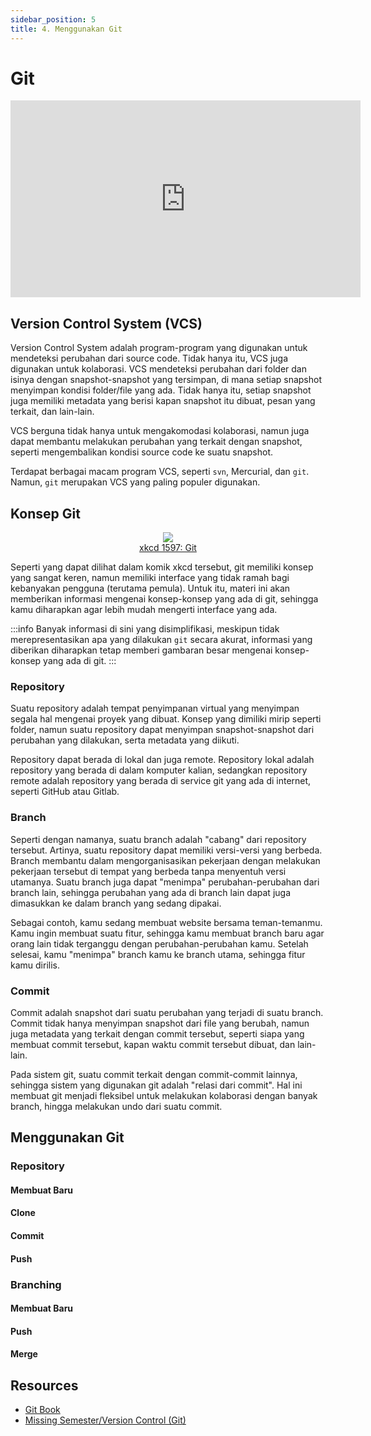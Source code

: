 ```yaml
---
sidebar_position: 5
title: 4. Menggunakan Git
---
```


# Git

<center>
<iframe width="560" height="315" src="https://www.youtube-nocookie.com/embed/2sjqTHE0zok" title="YouTube video player" frameborder="0" allow="accelerometer; autoplay; clipboard-write; encrypted-media; gyroscope; picture-in-picture; web-share" allowfullscreen></iframe>
</center>

## Version Control System (VCS)

Version Control System adalah program-program yang digunakan untuk mendeteksi perubahan dari source code. Tidak hanya itu, VCS juga digunakan untuk kolaborasi. VCS mendeteksi perubahan dari folder dan isinya dengan snapshot-snapshot yang tersimpan, di mana setiap snapshot menyimpan kondisi folder/file yang ada. Tidak hanya itu, setiap snapshot juga memiliki metadata yang berisi kapan snapshot itu dibuat, pesan yang terkait, dan lain-lain.

VCS berguna tidak hanya untuk mengakomodasi kolaborasi, namun juga dapat membantu melakukan perubahan yang terkait dengan snapshot, seperti mengembalikan kondisi source code ke suatu snapshot.

Terdapat berbagai macam program VCS, seperti `svn`, Mercurial, dan `git`. Namun, `git` merupakan VCS yang paling populer digunakan.

## Konsep Git

<center>
    <img src="https://imgs.xkcd.com/comics/git.png" />
</center>
<center>
    <a href="https://xkcd.com/1597">xkcd 1597: Git</a>
</center>

Seperti yang dapat dilihat dalam komik xkcd tersebut, git memiliki konsep yang sangat keren, namun memiliki interface yang tidak ramah bagi kebanyakan pengguna (terutama pemula). Untuk itu, materi ini akan memberikan informasi mengenai konsep-konsep yang ada di git, sehingga kamu diharapkan agar lebih mudah mengerti interface yang ada.

:::info
Banyak informasi di sini yang disimplifikasi, meskipun tidak merepresentasikan apa yang dilakukan `git` secara akurat, informasi yang diberikan diharapkan tetap memberi gambaran besar mengenai konsep-konsep yang ada di git.
:::

### Repository

Suatu repository adalah tempat penyimpanan virtual yang menyimpan segala hal mengenai proyek yang dibuat. Konsep yang dimiliki mirip seperti folder, namun suatu repository dapat menyimpan snapshot-snapshot dari perubahan yang dilakukan, serta metadata yang diikuti.

Repository dapat berada di lokal dan juga remote. Repository lokal adalah repository yang berada di dalam komputer kalian, sedangkan repository remote adalah repository yang berada di service git yang ada di internet, seperti GitHub atau Gitlab.

### Branch

Seperti dengan namanya, suatu branch adalah "cabang" dari repository tersebut. Artinya, suatu repository dapat memiliki versi-versi yang berbeda. Branch membantu dalam mengorganisasikan pekerjaan dengan melakukan pekerjaan tersebut di tempat yang berbeda tanpa menyentuh versi utamanya. Suatu branch juga dapat "menimpa" perubahan-perubahan dari branch lain, sehingga perubahan yang ada di branch lain dapat juga dimasukkan ke dalam branch yang sedang dipakai.

Sebagai contoh, kamu sedang membuat website bersama teman-temanmu. Kamu ingin membuat suatu fitur, sehingga kamu membuat branch baru agar orang lain tidak terganggu dengan perubahan-perubahan kamu. Setelah selesai, kamu "menimpa" branch kamu ke branch utama, sehingga fitur kamu dirilis.

### Commit

Commit adalah snapshot dari suatu perubahan yang terjadi di suatu branch. Commit tidak hanya menyimpan snapshot dari file yang berubah, namun juga metadata yang terkait dengan commit tersebut, seperti siapa yang membuat commit tersebut, kapan waktu commit tersebut dibuat, dan lain-lain.

Pada sistem git, suatu commit terkait dengan commit-commit lainnya, sehingga sistem yang digunakan git adalah "relasi dari commit". Hal ini membuat git menjadi fleksibel untuk melakukan kolaborasi dengan banyak branch, hingga melakukan undo dari suatu commit.

## Menggunakan Git

### Repository

#### Membuat Baru

#### Clone

#### Commit

#### Push

### Branching

#### Membuat Baru

#### Push

#### Merge

## Resources

- [Git Book](https://git-scm.com/book/en/v2/)
- [Missing Semester/Version Control (Git)](https://missing.csail.mit.edu/2020/version-control/)
